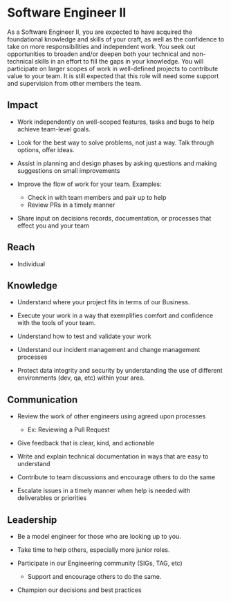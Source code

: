 # Software Engineer II

As a Software Engineer II, you are expected to have acquired the foundational knowledge and skills of your craft, as well as the confidence to take on more responsibilities and independent work. You seek out opportunities to broaden and/or deepen both your technical and non-technical skills in an effort to fill the gaps in your knowledge. You will participate on larger scopes of work in well-defined projects to contribute value to your team. It is still expected that this role will need some support and supervision from other members the team.

## Impact

- Work independently on well-scoped features, tasks and bugs to help achieve team-level goals.

- Look for the best way to solve problems, not just a way. Talk through options, offer ideas.

- Assist in planning and design phases by asking questions and making suggestions on small improvements

- Improve the flow of work for your team. Examples:
  - Check in with team members and pair up to help
  - Review PRs in a timely manner

- Share input on decisions records, documentation, or processes that effect you and your team

## Reach

- Individual

## Knowledge

- Understand where your project fits in terms of our Business.

- Execute your work in a way that exemplifies comfort and confidence with the tools of your team.

- Understand how to test and validate your work

- Understand our incident management and change management processes

- Protect data integrity and security by understanding the use of different environments (dev, qa, etc) within your area. 

## Communication

- Review the work of other engineers using agreed upon processes
  - Ex: Reviewing a Pull Request

- Give feedback that is clear, kind, and actionable

- Write and explain technical documentation in ways that are easy to understand

- Contribute to team discussions and encourage others to do the same

- Escalate issues in a timely manner when help is needed with deliverables or priorities

## Leadership

- Be a model engineer for those who are looking up to you.

- Take time to help others, especially more junior roles.

- Participate in our Engineering community (SIGs, TAG, etc)
  - Support and encourage others to do the same.

- Champion our decisions and best practices 